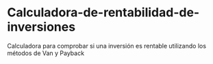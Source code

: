 # Calculadora-de-rentabilidad-de-inversiones
Calculadora para comprobar si una inversión es rentable utilizando los métodos de Van y Payback
